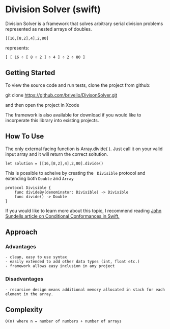 # Division Solver (swift)

Division Solver is a framework that solves arbitrary serial division problems represented as nested arrays of doubles.

```
[[16,[8,2],4],2,80]
```
represents:

```
[ [ 16 ÷ [ 8 ÷ 2 ] ÷ 4 ] ÷ 2 ÷ 80 ]
```

## Getting Started

To view the source code and run tests, clone the project from github:

git clone https://github.com/brivello/DivisonSolver.git

and then open the project in Xcode


The framework is also available for download if you would like to incorperate this library into existing projects.


## How To Use

The only external facing function is Array.divide( ). Just call it on your valid input array and it will return the correct soltution.

```
let solution = [[16,[8,2],4],2,80].divide()
```

This is possible to acheive by creating the ``` Divisible``` protocol and extending both ```Double``` and ```Array```

```
protocol Divisible {
    func divideBy(denominator: Divisible) -> Divisible
    func divide() -> Double
}
```
If you would like to learn more about this topic, I recommend reading [John Sundells article on Conditional Conformances in Swift.](https://medium.com/@johnsundell/conditional-conformances-in-swift-f6601d40aabb)

## Approach
### Advantages
    - clean, easy to use syntax
    - easily extended to add other data types (int, float etc.)
    - framework allows easy inclusion in any project
### Disadvantages
    - recursive design means additional memory allocated in stack for each element in the array.
    
## Complexity
```O(n) where n = number of numbers + number of arrays ```


